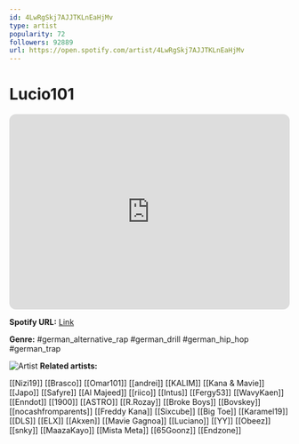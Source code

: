 ```yaml
---
id: 4LwRgSkj7AJJTKLnEaHjMv
type: artist
popularity: 72
followers: 92889
url: https://open.spotify.com/artist/4LwRgSkj7AJJTKLnEaHjMv
---
```

# Lucio101

<iframe style="border-radius:12px" src="https://open.spotify.com/embed/artist/4LwRgSkj7AJJTKLnEaHjMv" width="100%" height="352" frameBorder="0" allowfullscreen="" allow="autoplay; clipboard-write; encrypted-media; fullscreen; picture-in-picture" loading="lazy"></iframe>

**Spotify URL:** [Link](https://open.spotify.com/artist/4LwRgSkj7AJJTKLnEaHjMv)

**Genre:**  #german_alternative_rap #german_drill #german_hip_hop #german_trap

![Artist](https://i.scdn.co/image/ab6761610000e5eb9b8029d3daa131305fac9318)
**Related artists:**

[[Nizi19]]
[[Brasco]]
[[Omar101]]
[[andrei]]
[[KALIM]]
[[Kana & Mavie]]
[[Japo]]
[[Safyre]]
[[Al Majeed]]
[[riico]]
[[Intus]]
[[Fergy53]]
[[WavyKaen]]
[[Enndot]]
[[1900]]
[[ASTRO]]
[[R.Rozay]]
[[Broke Boys]]
[[Bovskey]]
[[nocashfromparents]]
[[Freddy Kana]]
[[Sixcube]]
[[Big Toe]]
[[Karamel19]]
[[DLS]]
[[ELX]]
[[Akxen]]
[[Mavie Gagnoa]]
[[Luciano]]
[[YY]]
[[Obeez]]
[[snky]]
[[MaazaKayo]]
[[Mista Meta]]
[[65Goonz]]
[[Endzone]]
